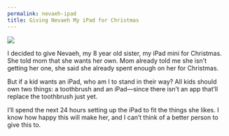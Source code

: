 ```yaml
---
permalink: nevaeh-ipad
title: Giving Nevaeh My iPad for Christmas
---
```


![](image-1)

I decided to give Nevaeh, my 8 year old sister, my iPad mini for Christmas. She told mom that she wants her own. Mom already told me she isn’t getting her one, she said she already spent enough on her for Christmas.

But if a kid wants an iPad, who am I to stand in their way? All kids should own two things: a toothbrush and an iPad—since there isn’t an app that’ll replace the toothbrush just yet.

I’ll spend the next 24 hours setting up the iPad to fit the things she likes. I know how happy this will make her, and I can’t think of a better person to give this to.

[image-1]:	http://f.cl.ly/items/0c3I2S2e14190v0T1Z1P/Image.jpg